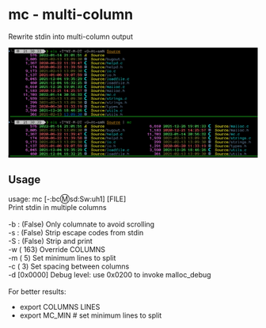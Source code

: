 # mc - multi-column

Rewrite stdin into multi-column output

![mc](img/mc.png)

## Usage

usage: mc [-:bc:m:sd:Sw:uh1] [FILE]<br>
Print stdin in multiple columns<br>
<br>
  -b : (False) Only columnate to avoid scrolling<br>
  -s : (False) Strip escape codes from stdin<br>
  -S : (False) Strip and print<br>
  -w   (  163) Override COLUMNS<br>
  -m   (    5) Set minimum lines to split<br>
  -c   (    3) Set spacing between columns<br>
  -d  [0x0000] Debug level:
               use 0x0200 to invoke malloc_debug
<br>
<br>
For better results:<br>
  - export COLUMNS LINES<br>
  - export MC_MIN  # set minimum lines to split<br>
